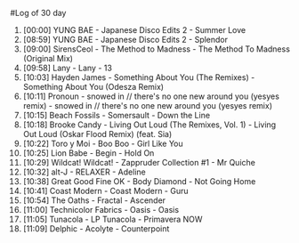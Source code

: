 #Log of 30 day

1. [00:00] YUNG BAE - Japanese Disco Edits 2 - Summer Love
1. [08:59] YUNG BAE - Japanese Disco Edits 2 - Splendor
1. [09:00] SirensCeol - The Method to Madness - The Method To Madness (Original Mix)
1. [09:58] Lany - Lany - 13
1. [10:03] Hayden James - Something About You (The Remixes) - Something About You (Odesza Remix)
1. [10:11] Pronoun - snowed in // there's no one new around you (yesyes remix) - snowed in // there's no one new around you (yesyes remix)
1. [10:15] Beach Fossils - Somersault - Down the Line
1. [10:18] Brooke Candy - Living Out Loud (The Remixes, Vol. 1) - Living Out Loud (Oskar Flood Remix) (feat. Sia)
1. [10:22] Toro y Moi - Boo Boo - Girl Like You
1. [10:25] Lion Babe - Begin - Hold On
1. [10:29] Wildcat! Wildcat! - Zappruder Collection #1 - Mr Quiche
1. [10:32] alt-J - RELAXER - Adeline
1. [10:38] Great Good Fine OK - Body Diamond - Not Going Home
1. [10:41] Coast Modern - Coast Modern - Guru
1. [10:54] The Oaths - Fractal - Ascender
1. [11:00] Technicolor Fabrics - Oasis - Oasis
1. [11:05] Tunacola - LP Tunacola - Primavera NOW
1. [11:09] Delphic - Acolyte - Counterpoint

